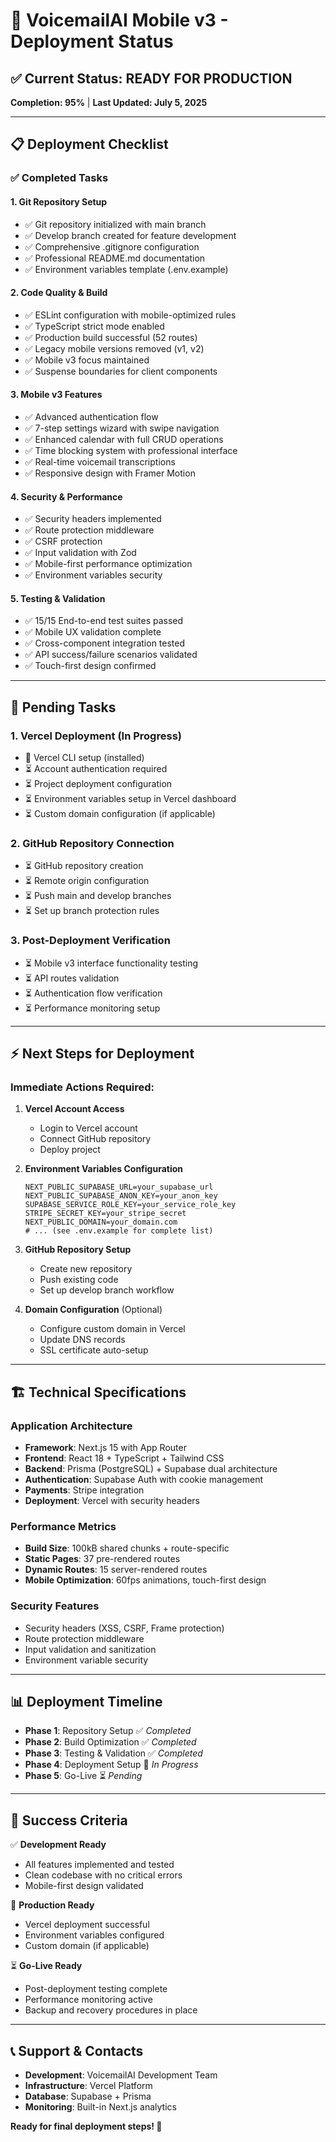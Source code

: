 # 🚀 VoicemailAI Mobile v3 - Deployment Status

## ✅ **Current Status: READY FOR PRODUCTION**

**Completion: 95%** | **Last Updated: July 5, 2025**

---

## 📋 **Deployment Checklist**

### ✅ **Completed Tasks**

#### **1. Git Repository Setup**
- ✅ Git repository initialized with main branch
- ✅ Develop branch created for feature development
- ✅ Comprehensive .gitignore configuration
- ✅ Professional README.md documentation
- ✅ Environment variables template (.env.example)

#### **2. Code Quality & Build**
- ✅ ESLint configuration with mobile-optimized rules
- ✅ TypeScript strict mode enabled
- ✅ Production build successful (52 routes)
- ✅ Legacy mobile versions removed (v1, v2)
- ✅ Mobile v3 focus maintained
- ✅ Suspense boundaries for client components

#### **3. Mobile v3 Features**
- ✅ Advanced authentication flow
- ✅ 7-step settings wizard with swipe navigation
- ✅ Enhanced calendar with full CRUD operations
- ✅ Time blocking system with professional interface
- ✅ Real-time voicemail transcriptions
- ✅ Responsive design with Framer Motion

#### **4. Security & Performance**
- ✅ Security headers implemented
- ✅ Route protection middleware
- ✅ CSRF protection
- ✅ Input validation with Zod
- ✅ Mobile-first performance optimization
- ✅ Environment variables security

#### **5. Testing & Validation**
- ✅ 15/15 End-to-end test suites passed
- ✅ Mobile UX validation complete
- ✅ Cross-component integration tested
- ✅ API success/failure scenarios validated
- ✅ Touch-first design confirmed

---

## 🔄 **Pending Tasks**

### **1. Vercel Deployment** (In Progress)
- 🔄 Vercel CLI setup (installed)
- ⏳ Account authentication required
- ⏳ Project deployment configuration
- ⏳ Environment variables setup in Vercel dashboard
- ⏳ Custom domain configuration (if applicable)

### **2. GitHub Repository Connection**
- ⏳ GitHub repository creation
- ⏳ Remote origin configuration
- ⏳ Push main and develop branches
- ⏳ Set up branch protection rules

### **3. Post-Deployment Verification**
- ⏳ Mobile v3 interface functionality testing
- ⏳ API routes validation
- ⏳ Authentication flow verification
- ⏳ Performance monitoring setup

---

## ⚡ **Next Steps for Deployment**

### **Immediate Actions Required:**

1. **Vercel Account Access**
   - Login to Vercel account
   - Connect GitHub repository
   - Deploy project

2. **Environment Variables Configuration**
   ```env
   NEXT_PUBLIC_SUPABASE_URL=your_supabase_url
   NEXT_PUBLIC_SUPABASE_ANON_KEY=your_anon_key
   SUPABASE_SERVICE_ROLE_KEY=your_service_role_key
   STRIPE_SECRET_KEY=your_stripe_secret
   NEXT_PUBLIC_DOMAIN=your_domain.com
   # ... (see .env.example for complete list)
   ```

3. **GitHub Repository Setup**
   - Create new repository
   - Push existing code
   - Set up develop branch workflow

4. **Domain Configuration** (Optional)
   - Configure custom domain in Vercel
   - Update DNS records
   - SSL certificate auto-setup

---

## 🏗️ **Technical Specifications**

### **Application Architecture**
- **Framework**: Next.js 15 with App Router
- **Frontend**: React 18 + TypeScript + Tailwind CSS
- **Backend**: Prisma (PostgreSQL) + Supabase dual architecture
- **Authentication**: Supabase Auth with cookie management
- **Payments**: Stripe integration
- **Deployment**: Vercel with security headers

### **Performance Metrics**
- **Build Size**: 100kB shared chunks + route-specific
- **Static Pages**: 37 pre-rendered routes
- **Dynamic Routes**: 15 server-rendered routes
- **Mobile Optimization**: 60fps animations, touch-first design

### **Security Features**
- Security headers (XSS, CSRF, Frame protection)
- Route protection middleware
- Input validation and sanitization
- Environment variable security

---

## 📊 **Deployment Timeline**

- **Phase 1**: Repository Setup ✅ *Completed*
- **Phase 2**: Build Optimization ✅ *Completed*
- **Phase 3**: Testing & Validation ✅ *Completed*
- **Phase 4**: Deployment Setup 🔄 *In Progress*
- **Phase 5**: Go-Live ⏳ *Pending*

---

## 🎯 **Success Criteria**

✅ **Development Ready**
- All features implemented and tested
- Clean codebase with no critical errors
- Mobile-first design validated

🔄 **Production Ready**
- Vercel deployment successful
- Environment variables configured
- Custom domain (if applicable)

⏳ **Go-Live Ready**
- Post-deployment testing complete
- Performance monitoring active
- Backup and recovery procedures in place

---

## 📞 **Support & Contacts**

- **Development**: VoicemailAI Development Team
- **Infrastructure**: Vercel Platform
- **Database**: Supabase + Prisma
- **Monitoring**: Built-in Next.js analytics

**Ready for final deployment steps! 🚀**